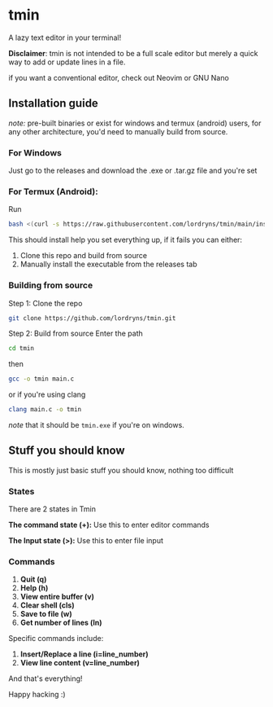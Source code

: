 # tmin
A lazy text editor in your terminal!

**Disclaimer**: tmin is not intended to be a full scale editor but merely a quick way to add or update lines in a file.

if you want a conventional editor, check out Neovim or GNU Nano


## Installation guide

*note:* pre-built binaries or exist for windows and termux (android) users, for any other architecture, you'd need to manually build from source.

### For Windows 
Just go to the releases and download the .exe or .tar.gz file and you're set

### For Termux (Android):
Run 

```bash 
bash <(curl -s https://raw.githubusercontent.com/lordryns/tmin/main/install.sh)
```

This should install help you set everything up, if it fails you can either:

1. Clone this repo and build from source 
2. Manually install the executable from the releases tab

### Building from source 
Step 1: Clone the repo 

```bash 
git clone https://github.com/lordryns/tmin.git
```

Step 2: Build from source 
Enter the path
```bash 
cd tmin
```
then
```bash 
gcc -o tmin main.c
```

or if you're using clang 
```bash 
clang main.c -o tmin
```

*note* that it should be `tmin.exe` if you're on windows.


## Stuff you should know 

This is mostly just basic stuff you should know, nothing too difficult 

### States 

There are 2 states in Tmin

**The command state (+):**
    Use this to enter editor commands

**The Input state (>):** 
    Use this to enter file input 

### Commands 
1. **Quit (q)**
2. **Help (h)**
3. **View entire buffer (v)**
4. **Clear shell (cls)**
5. **Save to file (w)**
6. **Get number of lines (ln)**

Specific commands include:
1. **Insert/Replace a line (i=line_number)**
2. **View line content (v=line_number)**

And that's everything!

Happy hacking :)

